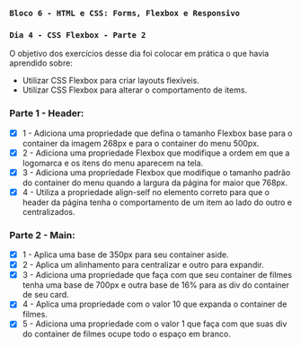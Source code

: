 ### `Bloco 6 - HTML e CSS: Forms, Flexbox e Responsivo`
### `Dia 4 - CSS Flexbox - Parte 2`

O objetivo dos exercícios desse dia foi colocar em prática o que havia aprendido sobre:
- Utilizar CSS Flexbox para criar layouts flexíveis.
- Utilizar CSS Flexbox para alterar o comportamento de items.

### Parte 1 - Header:
- [x] 1 - Adiciona uma propriedade que defina o tamanho Flexbox base para o container da imagem 268px e para o container do menu 500px.
- [x] 2 - Adiciona uma propriedade Flexbox que modifique a ordem em que a logomarca e os itens do menu aparecem na tela.
- [x] 3 - Adiciona uma propriedade Flexbox que modifique o tamanho padrão do container do menu quando a largura da página for maior que 768px.
- [x] 4 - Utiliza a propriedade align-self no elemento correto para que o header da página tenha o comportamento de um item ao lado do outro e centralizados.

### Parte 2 - Main:
- [x] 1 - Aplica uma base de 350px para seu container aside.
- [x] 2 - Aplica um alinhamento para centralizar e outro para expandir.
- [x] 3 - Adiciona uma propriedade que faça com que seu container de filmes tenha uma base de 700px e outra base de 16% para as div do container de seu card.
- [x] 4 - Aplica uma propriedade com o valor 10 que expanda o container de filmes.
- [x] 5 - Adiciona uma propriedade com o valor 1 que faça com que suas div do container de filmes ocupe todo o espaço em branco.
